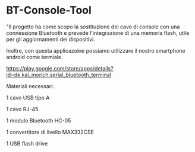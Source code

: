 # BT-Console-Tool
"Il progetto ha come scopo la sostituzione del cavo di console con una connessione Bluetooth e prevede l'integrazione di una memoria flash, utile per gli aggiornamenti dei dispositivi.

Inoltre, con questa applicazoine possiamo utilizzare il nostro smartphone android come termiale.

https://play.google.com/store/apps/details?id=de.kai_morich.serial_bluetooth_terminal


Materiali necessari:

1 cavo USB tipo A

1 cavo RJ-45

1 modulo Bluetooth HC-05

1 convertitore di livello MAX332CSE

1 USB flash drive 
